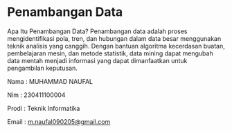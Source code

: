 # Penambangan Data 

Apa Itu Penambangan Data?
Penambangan data adalah proses mengidentifikasi pola, tren, dan hubungan dalam data besar menggunakan teknik analisis yang canggih. Dengan bantuan algoritma kecerdasan buatan, pembelajaran mesin, dan metode statistik, data mining dapat mengubah data mentah menjadi informasi yang dapat dimanfaatkan untuk pengambilan keputusan.

Nama : MUHAMMAD NAUFAL

Nim : 230411100004

Prodi : Teknik Informatika

Email : m.naufal090205@gmail.com

```{tableofcontents}
```

